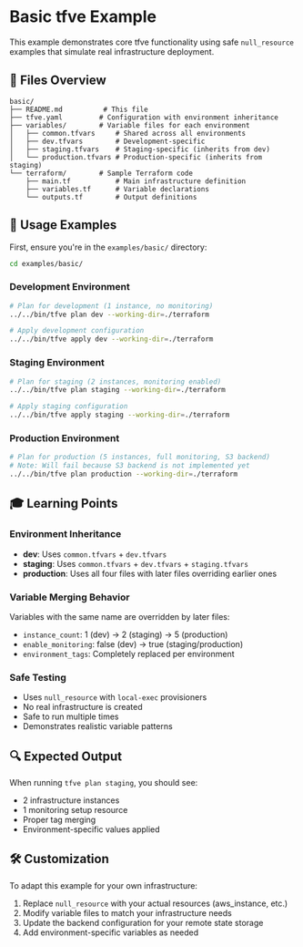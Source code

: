 # Basic tfve Example

This example demonstrates core tfve functionality using safe `null_resource` examples that simulate real infrastructure deployment.

## 📁 Files Overview

```
basic/
├── README.md          # This file
├── tfve.yaml         # Configuration with environment inheritance
├── variables/        # Variable files for each environment
│   ├── common.tfvars     # Shared across all environments  
│   ├── dev.tfvars        # Development-specific
│   ├── staging.tfvars    # Staging-specific (inherits from dev)
│   └── production.tfvars # Production-specific (inherits from staging)
└── terraform/        # Sample Terraform code
    ├── main.tf           # Main infrastructure definition
    ├── variables.tf      # Variable declarations
    └── outputs.tf        # Output definitions
```

## 🚀 Usage Examples

First, ensure you're in the `examples/basic/` directory:
```bash
cd examples/basic/
```

### Development Environment
```bash
# Plan for development (1 instance, no monitoring)  
../../bin/tfve plan dev --working-dir=./terraform

# Apply development configuration
../../bin/tfve apply dev --working-dir=./terraform
```

### Staging Environment  
```bash
# Plan for staging (2 instances, monitoring enabled)
../../bin/tfve plan staging --working-dir=./terraform

# Apply staging configuration
../../bin/tfve apply staging --working-dir=./terraform
```

### Production Environment
```bash
# Plan for production (5 instances, full monitoring, S3 backend)
# Note: Will fail because S3 backend is not implemented yet
../../bin/tfve plan production --working-dir=./terraform
```

## 🎓 Learning Points

### Environment Inheritance
- **dev**: Uses `common.tfvars` + `dev.tfvars`
- **staging**: Uses `common.tfvars` + `dev.tfvars` + `staging.tfvars`
- **production**: Uses all four files with later files overriding earlier ones

### Variable Merging Behavior
Variables with the same name are overridden by later files:
- `instance_count`: 1 (dev) → 2 (staging) → 5 (production)
- `enable_monitoring`: false (dev) → true (staging/production)
- `environment_tags`: Completely replaced per environment

### Safe Testing
- Uses `null_resource` with `local-exec` provisioners
- No real infrastructure is created
- Safe to run multiple times
- Demonstrates realistic variable patterns

## 🔍 Expected Output

When running `tfve plan staging`, you should see:
- 2 infrastructure instances
- 1 monitoring setup resource  
- Proper tag merging
- Environment-specific values applied

## 🛠️ Customization

To adapt this example for your own infrastructure:
1. Replace `null_resource` with your actual resources (aws_instance, etc.)
2. Modify variable files to match your infrastructure needs
3. Update the backend configuration for your remote state storage
4. Add environment-specific variables as needed